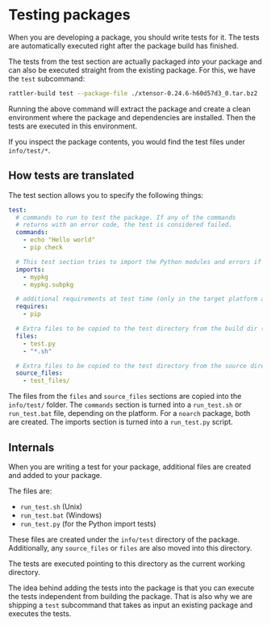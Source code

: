 # Testing packages

When you are developing a package, you should write tests for it.
The tests are automatically executed right after the package build has finished.

The tests from the test section are actually packaged _into_ your package and can
also be executed straight from the existing package. For this, we have the `test` subcommand:

```bash
rattler-build test --package-file ./xtensor-0.24.6-h60d57d3_0.tar.bz2
```

Running the above command will extract the package and create a clean environment
where the package and dependencies are installed. Then the tests are executed in 
this environment.

If you inspect the package contents, you would find the test files under
`info/test/*`.

## How tests are translated

The test section allows you to specify the following things:

```yaml
test:
  # commands to run to test the package. If any of the commands
  # returns with an error code, the test is considered failed.
  commands:
    - echo "Hello world"
    - pip check

  # This test section tries to import the Python modules and errors if it can't
  imports:
    - mypkg
    - mypkg.subpkg

  # additional requirements at test time (only in the target platform architecture)
  requires:
    - pip

  # Extra files to be copied to the test directory from the build dir (can be globs)
  files:
    - test.py
    - "*.sh"

  # Extra files to be copied to the test directory from the source directory (can be globs)
  source_files:
    - test_files/
```

The files from the `files` and `source_files` sections are copied into the
`info/test/` folder. The `commands` section is turned into a `run_test.sh`
or `run_test.bat` file, depending on the platform. For a `noarch` package,
both are created. The imports section is turned into a `run_test.py` script.

## Internals

When you are writing a test for your package, additional files are created and added to your package.

The files are:

- `run_test.sh`  (Unix)
- `run_test.bat` (Windows)
- `run_test.py`  (for the Python import tests)

These files are created under the `info/test` directory of the package.
Additionally, any `source_files` or `files` are also moved into this directory.

The tests are executed pointing to this directory as the current working directory.

The idea behind adding the tests into the package is that you can execute the tests independent
from building the package. That is also why we are shipping a `test` subcommand that takes
as input an existing package and executes the tests.
